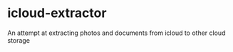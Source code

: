 # icloud-extractor
An attempt at extracting photos and documents from icloud to other cloud storage
